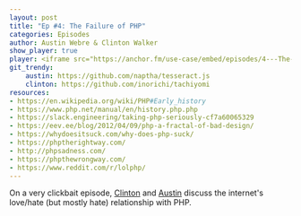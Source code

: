 ```yaml
---
layout: post
title: "Ep #4: The Failure of PHP"
categories: Episodes
author: Austin Webre & Clinton Walker
show_player: true
player: <iframe src="https://anchor.fm/use-case/embed/episodes/4---The-Failure-of-PHP-e9rh24" height="102px" width="400px" frameborder="0" scrolling="no"></iframe>
git_trendy:
    austin: https://github.com/naptha/tesseract.js
    clinton: https://github.com/inorichi/tachiyomi
resources:
- https://en.wikipedia.org/wiki/PHP#Early_history
- https://www.php.net/manual/en/history.php.php
- https://slack.engineering/taking-php-seriously-cf7a60065329
- https://eev.ee/blog/2012/04/09/php-a-fractal-of-bad-design/
- https://whydoesitsuck.com/why-does-php-suck/
- https://phptherightway.com/
- http://phpsadness.com/
- https://phpthewrongway.com/
- https://www.reddit.com/r/lolphp/
---
```

On a very clickbait episode, [Clinton](https://twitter.com/clintonjwalker) and [Austin](https://twitter.com/austinwebre) discuss the internet's love/hate (but mostly hate) relationship with PHP. 
